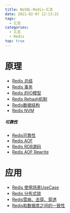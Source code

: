 ```yaml
---
title: NoSQL-Redis-汇总
date: 2021-02-07 12:13:22
tags:
  - 汇总
categories:
  - 汇总  
  - Redis
top: true    
---
```


<p></p>
<!-- more -->


# 原理
+ [Redis 总结](../../../../2016/11/12/redis/)  
+ [Redis 事务](../../../../2022/01/18/redisTransaction/)      
+ [Redis 的IO模型](../../../../2022/01/18/redisIO/)     
+ [Redis Rehash机制](../../../../2021/06/20/redisRehash/)      
+ [Redis数据结构](../../../../2021/05/05/redisDataStructure/)      
+ [Redis NVM](../../../../2022/05/14/redisNVM/)      

##### 可靠性
+ [Redis可靠性](../../../../2021/01/02/redisReliability/)      
+ [Redis AOF](../../../../2022/01/18/redisAOF/)  
+ [Redis RDB源码](../../../../2021/12/08/rdb/)      
+ [Redis AOF Rewrite](../../../../2021/11/21/aofRewrite/)     

# 应用
+ [Redis 使用场景UseCase](../../../../2021/06/29/redisUseCase/)  
+ [Redis 分布式锁](../../../../2022/05/05/redisDistKey/)     
+ [Redis雪崩、击穿、穿透](../../../../2022/03/28/redisReliability-1/)      
+ [Redis和数据库之间的一致性](../../../../2022/02/21/redisDbConsistent/)       

    
  

